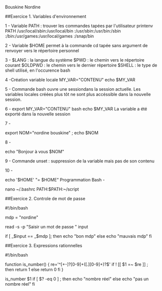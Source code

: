 Bouskine Nordine 

##Exercice 1. Variables d'environnement

1 - Variable PATH : trouver les commandes tapées par l'utilisateur
printenv PATH
/usr/local/sbin:/usr/local/bin
:/usr/sbin:/usr/bin:/sbin
:/bin:/usr/games:/usr/local/games
:/snap/bin

2 - Variable $HOME permet à la commande cd tapée sans argument de renvoyer vers le répertoire personnel

3 - $LANG : la langue du système
$PWD : le chemin vers le répertoire courant
$OLDPWD : le chemin vers le dernier répertoire
$SHELL : le type de shell utilisé, en l'occurence bash

4 -Création variable locale
MY_VAR="CONTENU"
echo $MY_VAR

5 - Commande bash ouvre une sessiondans la session actuelle. Les variables locales créées plus tôt ne sont plus accéssible dans la nouvelle session.

6 -
export MY_VAR="CONTENU"
bash
echo $MY_VAR
La variable a été exporté dans la nouvelle session

7 -

export NOM="nordine bouskine" ; echo $NOM

8 -

echo "Bonjour à vous $NOM"

9 - Commande unset : suppression de la variable mais pas de son contenu

10 -

echo '$HOME' "= $HOME"
Programmation Bash -

nano ~/.bashrc
PATH:$PATH:~/script


##Exercice 2. Controle de mot de passe

#!/bin/bash

mdp = "nordine"

read -s -p "Saisir un mot de passe " input

if [ _$input == _$mdp ]; then 
    echo "bon mdp"
else 
    echo "mauvais mdp"
fi

##Exercice 3. Expressions rationnelles

#!/bin/bash

function is_number()
{
    re='^[+-]?[0-9]+([.][0-9]+)?$'
    if ! [[ $1 =~ $re ]] ; then
        return 1
    else
        return 0
    fi
}

is_number $1
if [ $? -eq 0 ] ; then
    echo "nombre réel"
else
    echo "pas un nombre réel"
fi



